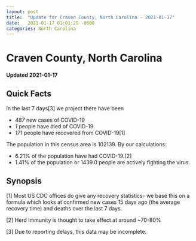 ```yaml
---
layout: post
title:  "Update for Craven County, North Carolina - 2021-01-17"
date:   2021-01-17 01:01:29 -0600
categories: North Carolina
---
```


# Craven County, North Carolina
#### Updated 2021-01-17

## Quick Facts

In the last 7 days[3] we project there have been
- *487* new cases of COVID-19
- *1* people have died of COVID-19
- *171* people have recovered from COVID-19[1]

The population in this census area is 102139. By our calculations:
- 6.21% of the population have had COVID-19.[2]
- 1.41% of the population or 1439.0 people are actively fighting the virus.

## Synopsis




[1] Most US CDC offices do give any recovery statistics- we base this on a formula which looks at confirmed new cases
15 days ago (the average recovery time) and deaths over the last 7 days.

[2] Herd Immunity is thought to take effect at around ~70-80%

[3] Due to reporting delays, this data may be incomplete.
 
    